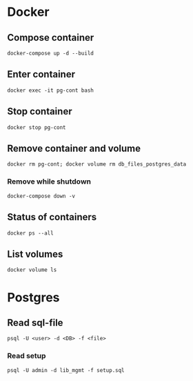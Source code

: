 
# Docker

## Compose container
```
docker-compose up -d --build
```

## Enter container
```
docker exec -it pg-cont bash
```

## Stop container
```
docker stop pg-cont
```

## Remove container and volume
```
docker rm pg-cont; docker volume rm db_files_postgres_data
```
### Remove while shutdown
```
docker-compose down -v
```

## Status of containers
```
docker ps --all
```

## List volumes
```
docker volume ls
```

# Postgres

## Read sql-file

```
psql -U <user> -d <DB> -f <file>
```

### Read setup
```
psql -U admin -d lib_mgmt -f setup.sql
```



